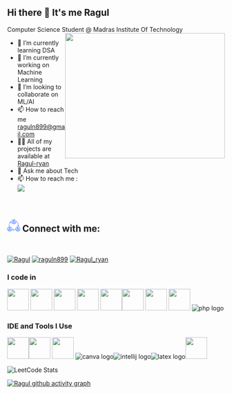 ## Hi there 👋 It's me Ragul

Computer Science Student @ Madras Institute Of Technology
<img align="right" width="370" height="290" src="https://i.pinimg.com/originals/47/f0/34/47f0342cec72b800463bf003eac1257e.gif">
- 🌱 I’m currently learning DSA
- 🔭 I’m currently working on Machine Learning 
- 👯 I’m looking to collaborate on ML/AI
-  📫 How to reach me raguln899@gmail.com
- 👨‍💻 All of my projects are available at [Ragul-ryan](https://github.com/RAGUL-ryan)
- 💬 Ask me about Tech
- 📫 How to reach me :
<br /> [<img src="https://img.shields.io/badge/LinkedIn-0077B5?style=for-the-badge&logo=linkedin&logoColor=white" />](https://www.linkedin.com/in/ragul-n-b83b27223/)

<br>
<h2 align="left"> <img width="30" src="https://github.com/kirankumar6676/kirankumar6676/blob/66ff1ee39e46717d4aba69bd04ee43c4d2b19bb2/connection.png" > Connect with me:</h2>
<br>
<p align="left">
<a href="https://www.linkedin.com/in/ragul-n-b83b27223/" target="blank"><img align="center" src="https://raw.githubusercontent.com/maurodesouza/profile-readme-generator/master/src/assets/icons/social/linkedin/default.svg" alt="Ragul" height="30" width="40" /></a>
<a href="https://www.hackerrank.com/profile/raguln899" target="blank"><img align="center" src="https://raw.githubusercontent.com/rahuldkjain/github-profile-readme-generator/master/src/images/icons/Social/hackerrank.svg" alt="raguln899" height="30" width="40" /></a>
<a href="https://leetcode.com/u/Ragul_Ryan/" target="blank"><img align="center" src="https://raw.githubusercontent.com/rahuldkjain/github-profile-readme-generator/master/src/images/icons/Social/leet-code.svg" alt="Ragul_ryan" height="30" width="40" /></a>
</p>


### I code in
<img height="50" width="50" src="https://img.icons8.com/color/48/000000/c-programming.png" />  <img height="50" width="50" src="https://img.icons8.com/color/48/000000/c-plus-plus-logo.png" /> <img height="50" width="50" src="https://img.icons8.com/color/48/000000/python.png" />  <img height="50" width="50" src="https://img.icons8.com/color/48/000000/java-coffee-cup-logo.png" /> <img height="50" width="50" src="https://img.icons8.com/color/48/000000/html-5.png" /><img height="50" width="50" src="https://img.icons8.com/color/48/000000/css3.png" /> <img height="50" width="50" src="https://img.icons8.com/color/48/000000/javascript.png"/> <img height="50" width="50" src="https://img.icons8.com/color/48/000000/mysql-logo.png"/>  <img height="50" width="50" src="https://skillicons.dev/icons?i=php" height="40" alt="php logo"/>

### IDE and Tools I Use
<img height="50" width="50" src="https://img.icons8.com/color/48/000000/visual-studio-code-2019.png"/><img height="50" width="50" src="https://img.icons8.com/color/50/000000/git.png"/>  <img height="50"  width="50" src="https://img.icons8.com/officel/480/null/java-eclipse.png"/> <img  height="50" width="50" src="https://cdn.jsdelivr.net/gh/devicons/devicon/icons/canva/canva-original.svg"  alt="canva logo"  /><img height="50" width="50" src="https://cdn.jsdelivr.net/gh/devicons/devicon/icons/intellij/intellij-original.svg"  alt="intellij logo"  /><img height="50" width="50" src="https://skillicons.dev/icons?i=latex"  alt="latex logo" /><img height="50" width="50" src="https://img.icons8.com/color/48/000000/pycharm.png"/> 


![LeetCode Stats](https://leetcard.jacoblin.cool/Ragul_Ryan?theme=dark&font=Passions%20Conflict)

[![Ragul github activity graph](https://github-readme-activity-graph.vercel.app/graph?username=RAGUL-ryan&bg_color=000000&color=f5f5f5&line=ea0606&point=040101&area=true&hide_border=true)](https://github.com/ashutosh00710/github-readme-activity-graph)
